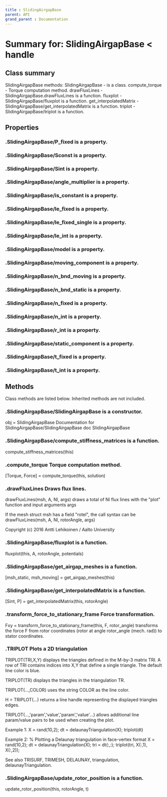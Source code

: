 ```yaml
---
title : SlidingAirgapBase
parent: API
grand_parent : Documentation
---
```

# Summary for: **SlidingAirgapBase**  < handle

## Class summary

SlidingAirgapBase methods:
SlidingAirgapBase - is a class.
compute_torque - Torque computation method.
drawFluxLines - SlidingAirgapBase.drawFluxLines is a function.
fluxplot - SlidingAirgapBase/fluxplot is a function.
get_interpolatedMatrix - SlidingAirgapBase/get_interpolatedMatrix is a function.
triplot - SlidingAirgapBase/triplot is a function.

## Properties

### .SlidingAirgapBase/**P_fixed** is a property.

### .SlidingAirgapBase/**Sconst** is a property.

### .SlidingAirgapBase/**Sint** is a property.

### .SlidingAirgapBase/**angle_multiplier** is a property.

### .SlidingAirgapBase/**is_constant** is a property.

### .SlidingAirgapBase/**le_fixed** is a property.

### .SlidingAirgapBase/**le_fixed_single** is a property.

### .SlidingAirgapBase/**le_int** is a property.

### .SlidingAirgapBase/**model** is a property.

### .SlidingAirgapBase/**moving_component** is a property.

### .SlidingAirgapBase/**n_bnd_moving** is a property.

### .SlidingAirgapBase/**n_bnd_static** is a property.

### .SlidingAirgapBase/**n_fixed** is a property.

### .SlidingAirgapBase/**n_int** is a property.

### .SlidingAirgapBase/**r_int** is a property.

### .SlidingAirgapBase/**static_component** is a property.

### .SlidingAirgapBase/**t_fixed** is a property.

### .SlidingAirgapBase/**t_int** is a property.


## Methods

Class methods are listed below. Inherited methods are not included.

### .**SlidingAirgapBase**/SlidingAirgapBase is a constructor.
obj = SlidingAirgapBase
Documentation for SlidingAirgapBase/SlidingAirgapBase
doc SlidingAirgapBase

### .SlidingAirgapBase/**compute_stiffness_matrices** is a function.
compute_stiffness_matrices(this)

### .**compute_torque** Torque computation method.

[Torque, Force] = compute_torque(this, solution)

### .**drawFluxLines** Draws flux lines.

drawFluxLines(msh, A, Nl, args) draws a total of Nl flux lines with the
"plot" function and input arguments args

If the mesh struct msh has a field "rotel", the call syntax can be
drawFluxLines(msh, A, Nl, rotorAngle, args)

Copyright (c) 2016 Antti Lehikoinen / Aalto University

### .SlidingAirgapBase/**fluxplot** is a function.
fluxplot(this, A, rotorAngle, potentials)

### .SlidingAirgapBase/**get_airgap_meshes** is a function.
[msh_static, msh_moving] = get_airgap_meshes(this)

### .SlidingAirgapBase/**get_interpolatedMatrix** is a function.
[Sint, P] = get_interpolatedMatrix(this, rotorAngle)

### .**transform_force_to_stationary_frame** Force transformation.

Fxy = transform_force_to_stationary_frame(this, F, rotor_angle)
transforms the force F from rotor coordinates (rotor at angle
rotor_angle (mech. rad)) to stator coordinates.

### .TRIPLOT Plots a 2D triangulation
TRIPLOT(TRI,X,Y) displays the triangles defined in the
M-by-3 matrix TRI.  A row of TRI contains indices into X,Y that
define a single triangle. The default line color is blue.

TRIPLOT(TR) displays the triangles in the triangulation TR.

TRIPLOT(...,COLOR) uses the string COLOR as the line color.

H = TRIPLOT(...) returns a line handle representing the displayed
triangles edges.

TRIPLOT(...,'param','value','param','value'...) allows additional
line param/value pairs to be used when creating the plot.

Example 1:
X = rand(10,2);
dt = delaunayTriangulation(X);
triplot(dt)

Example 2:
% Plotting a Delaunay triangulation in face-vertex format
X = rand(10,2);
dt = delaunayTriangulation(X);
tri = dt(:,:);
triplot(tri, X(:,1), X(:,2));

See also TRISURF, TRIMESH, DELAUNAY, triangulation, delaunayTriangulation.

### .SlidingAirgapBase/**update_rotor_position** is a function.
update_rotor_position(this, rotorAngle, t)


